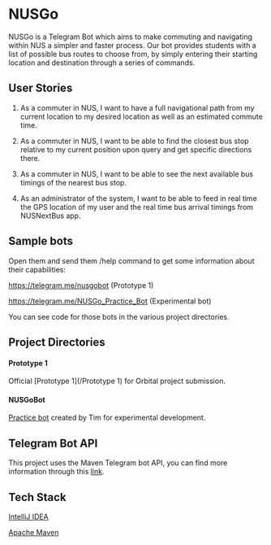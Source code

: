 # NUSGo
NUSGo is a Telegram Bot which aims to make commuting and navigating within NUS a simpler and faster process. Our bot provides students with a list of possible bus routes to choose from, by simply entering their starting location and destination through a series of commands. 

## User Stories
1. As a commuter in NUS, I want to have a full navigational path from my current location to my desired
location as well as an estimated commute time.

2. As a commuter in NUS, I want to be able to find the closest bus stop relative to my current position
upon query and get specific directions there.

3. As a commuter in NUS, I want to be able to see the next available bus timings of the nearest bus stop.

4. As an administrator of the system, I want to be able to feed in real time the GPS location of my user
and the real time bus arrival timings from NUSNextBus app.

## Sample bots
Open them and send them /help command to get some information about their capabilities:

https://telegram.me/nusgobot (Prototype 1)

https://telegram.me/NUSGo_Practice_Bot (Experimental bot)

You can see code for those bots in the various project directories.

## Project Directories
#### Prototype 1
Official [Prototype 1](/Prototype 1) for Orbital project submission.
#### NUSGoBot
[Practice bot](/NUSGoBot) created by Tim for experimental development.

## Telegram Bot API
This project uses the Maven Telegram bot API, you can find more information through this [link](https://github.com/rubenlagus/TelegramBots).

## Tech Stack
[IntelliJ IDEA](https://www.jetbrains.com/idea/)

[Apache Maven](http://maven.apache.org/)
